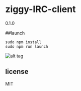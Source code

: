 ziggy-IRC-client
===================
0.1.0

##launch
```
sudo npm install
sudo npm run launch
```

![alt tag](http://i.imgur.com/wdZMfLe.png)

## license

MIT